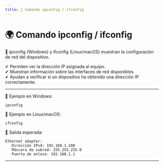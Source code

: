 ```yaml
---
title: 📌 Comando ipconfig / ifconfig
---
```


# 🌍 Comando ipconfig / ifconfig

<div class="custom-quote">📢 ipconfig (Windows) y ifconfig (Linux/macOS) muestran la configuración de red del dispositivo.</div>

✔ Permiten ver la dirección IP asignada al equipo.  
✔ Muestran información sobre las interfaces de red disponibles.  
✔ Ayudan a verificar si un dispositivo ha obtenido una dirección IP correctamente.  

---


📌 Ejemplo en Windows:
```
ipconfig
```


📌 Ejemplo en Linux/macOS:
```
ifconfig
```


📌 Salida esperada:
```
Ethernet adapter:
   Dirección IPv4: 192.168.1.100
   Máscara de subred: 255.255.255.0
   Puerta de enlace: 192.168.1.1
```

---